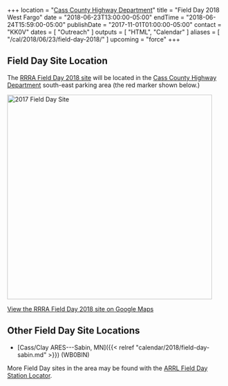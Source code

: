 +++
location = "[Cass County Highway Department](/places/cass-county-highway-department/)"
title = "Field Day 2018 West Fargo"
date = "2018-06-23T13:00:00-05:00"
endTime = "2018-06-24T15:59:00-05:00"
publishDate = "2017-11-01T01:00:00-05:00"
contact = "KK0V"
dates = [ "Outreach" ]
outputs = [ "HTML", "Calendar" ]
aliases = [ "/cal/2018/06/23/field-day-2018/" ]
upcoming = "force"
+++
## Field Day Site Location

The [RRRA Field Day 2018 site](https://www.google.com/maps/place/46%C2%B052'28.9%22N+96%C2%B055'10.3%22W/@46.8747819,-96.9205021,1303m/data=!3m1!1e3!4m5!3m4!1s0x0:0x0!8m2!3d46.874694!4d-96.919525?hl=en-US) will be located in the
[Cass County Highway Department](/places/cass-county-highway-department/)
south-east parking area (the red marker shown below.)

<a data-flickr-embed="true" href="https://www.flickr.com/photos/147076354@N03/34609732591/in/dateposted-public/" title="2017 Field Day Site"><img src="https://c1.staticflickr.com/5/4172/34609732591_016d02837b_o.jpg" width="474" height="474" alt="2017 Field Day Site"></a><script async src="//embedr.flickr.com/assets/client-code.js" charset="utf-8"></script>

[View the RRRA Field Day 2018 site on Google Maps](https://www.google.com/maps/place/46%C2%B052'28.9%22N+96%C2%B055'10.3%22W/@46.8747819,-96.9205021,1303m/data=!3m1!1e3!4m5!3m4!1s0x0:0x0!8m2!3d46.874694!4d-96.919525?hl=en-US)

## Other Field Day Site Locations

* [Cass/Clay ARES---Sabin, MN]({{< relref "calendar/2018/field-day-sabin.md" >}}) (WB0BIN)

More Field Day sites in the area may be found with the 
[ARRL Field Day Station Locator](http://www.arrl.org/field-day-locator).
